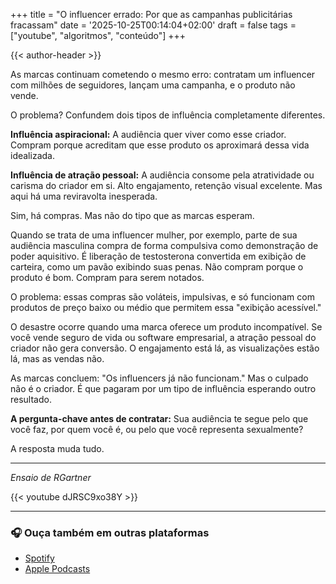 +++
title = "O influencer errado: Por que as campanhas publicitárias fracassam"
date = '2025-10-25T00:14:04+02:00'
draft = false
tags = ["youtube", "algoritmos", "conteúdo"]
+++

{{< author-header >}}

As marcas continuam cometendo o mesmo erro: contratam um influencer com milhões de seguidores, lançam uma campanha, e o produto não vende.

O problema? Confundem dois tipos de influência completamente diferentes.

**Influência aspiracional:** A audiência quer viver como esse criador. Compram porque acreditam que esse produto os aproximará dessa vida idealizada.

**Influência de atração pessoal:** A audiência consome pela atratividade ou carisma do criador em si. Alto engajamento, retenção visual excelente. Mas aqui há uma reviravolta inesperada.

Sim, há compras. Mas não do tipo que as marcas esperam.

Quando se trata de uma influencer mulher, por exemplo, parte de sua audiência masculina compra de forma compulsiva como demonstração de poder aquisitivo. É liberação de testosterona convertida em exibição de carteira, como um pavão exibindo suas penas. Não compram porque o produto é bom. Compram para serem notados.

O problema: essas compras são voláteis, impulsivas, e só funcionam com produtos de preço baixo ou médio que permitem essa "exibição acessível."

O desastre ocorre quando uma marca oferece um produto incompatível. Se você vende seguro de vida ou software empresarial, a atração pessoal do criador não gera conversão. O engajamento está lá, as visualizações estão lá, mas as vendas não.

As marcas concluem: "Os influencers já não funcionam." Mas o culpado não é o criador. É que pagaram por um tipo de influência esperando outro resultado.

**A pergunta-chave antes de contratar:** Sua audiência te segue pelo que você faz, por quem você é, ou pelo que você representa sexualmente?

A resposta muda tudo.

---

*Ensaio de RGartner*

{{< youtube dJRSC9xo38Y >}}

---

### 🎧 Ouça também em outras plataformas

- [Spotify](https://open.spotify.com/episode/5PvNj9CpeIM4UTXj1BOnIZ)  
- [Apple Podcasts](https://podcasts.apple.com/es/podcast/o-influenciador-errado-por-que-as-campanhas-publicit%C3%A1rias/id1847077920?i=1000733397213)